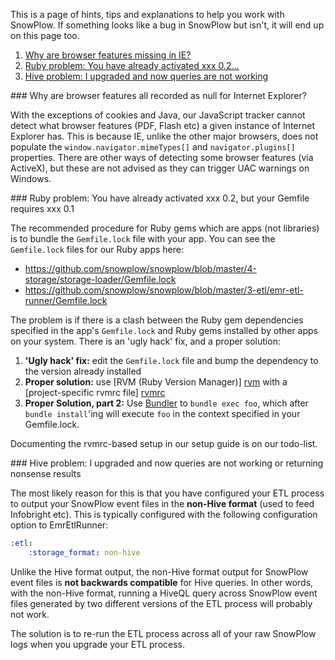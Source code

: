 This is a page of hints, tips and explanations to help you work with SnowPlow. If something looks like a bug in SnowPlow but isn't, it will end up on this page too.

1. [Why are browser features missing in IE?](#ie-features)
2. [Ruby problem: You have already activated xxx 0.2...](#gem-activation)
3. [Hive problem: I upgraded and now queries are not working](#non-hive-format-upgrade)

<a name="ie-features"/>
### Why are browser features all recorded as null for Internet Explorer?

With the exceptions of cookies and Java, our JavaScript tracker cannot detect what browser features (PDF, Flash etc) a given instance of Internet Explorer has. This is because IE, unlike the other major browsers, does not populate the `window.navigator.mimeTypes[]` and `navigator.plugins[]` properties. There are other ways of detecting some browser features (via ActiveX), but these are not advised as they can trigger UAC warnings on Windows.

<a name="gem-activation"/>
### Ruby problem: You have already activated xxx 0.2, but your Gemfile requires xxx 0.1

The recommended procedure for Ruby gems which are apps (not libraries) is to bundle the `Gemfile.lock` file with your app. You can see the `Gemfile.lock` files for our Ruby apps here:

* https://github.com/snowplow/snowplow/blob/master/4-storage/storage-loader/Gemfile.lock
* https://github.com/snowplow/snowplow/blob/master/3-etl/emr-etl-runner/Gemfile.lock

The problem is if there is a clash between the Ruby gem dependencies specified in the app's `Gemfile.lock` and Ruby gems installed by other apps on your system. There is an 'ugly hack' fix, and a proper solution:

1. **'Ugly hack' fix:** edit the `Gemfile.lock` file and bump the dependency to the version already installed
2. **Proper solution:** use [RVM (Ruby Version Manager)] [rvm] with a [project-specific rvmrc file] [rvmrc]
3. **Proper Solution, part 2:** Use [Bundler][bundler] to `bundle exec foo`, which after `bundle install`'ing will execute `foo` in the context specified in your Gemfile.lock.

Documenting the rvmrc-based setup in our setup guide is on our todo-list.

<a name="non-hive-format-upgrade"/>
### Hive problem: I upgraded and now queries are not working or returning nonsense results

The most likely reason for this is that you have configured your ETL process to output your SnowPlow event files in the **non-Hive format** (used to feed Infobright etc). This is typically configured with the following configuration option to EmrEtlRunner:

```yaml
:etl:
    :storage_format: non-hive
```

Unlike the Hive format output, the non-Hive format output for SnowPlow event files is **not backwards compatible** for Hive queries. In other words, with the non-Hive format, running a HiveQL query across SnowPlow event files generated by two different versions of the ETL process will probably not work.

The solution is to re-run the ETL process across all of your raw SnowPlow logs when you upgrade your ETL process.

[rvm]: https://rvm.io/
[rvmrc]: https://rvm.io/workflow/rvmrc/
[bundler]: https://gembundler.com
